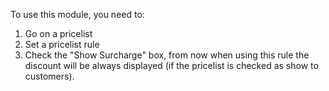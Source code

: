 To use this module, you need to:

1.  Go on a pricelist
2.  Set a pricelist rule
3.  Check the "Show Surcharge" box, from now when using this rule the
    discount will be always displayed (if the pricelist is checked as
    show to customers).
